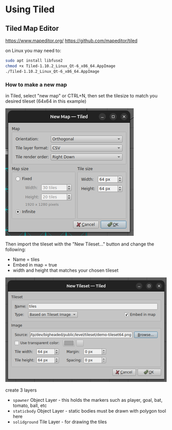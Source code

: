 # Using Tiled

## Tiled Map Editor

https://www.mapeditor.org/
https://github.com/mapeditor/tiled

on Linux you may need to:

```sh
sudo apt install libfuse2
chmod +x Tiled-1.10.2_Linux_Qt-6_x86_64.AppImage
./Tiled-1.10.2_Linux_Qt-6_x86_64.AppImage
```

### How to make a new map

in Tiled, select "new map" or CTRL+N, then set the tilesize to match you desired tileset (64x64 in this example)

![tutorial image](.github/images/newmap1.png)

Then import the tileset with the "New Tileset..." button and change the following:

- Name = tiles
- Embed in map = true
- width and height that matches your chosen tileset

![tutorial image](.github/images/newmap2.png)

create 3 layers

- `spawner` Object Layer - this holds the markers such as player, goal, bat, tomato, ball, etc
- `staticbody` Object Layer - static bodies must be drawn with polygon tool here
- `solidground` Tile Layer - for drawing the tiles
